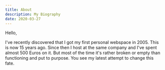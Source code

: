 ```yaml
---
title: About
description: My Biography
date: 2020-03-27
---
```


Hello,

I've recently discovered that I got my first personal webspace in 2005. This is now 15 years ago. Since then I host at the same company and I've spent almost 500 Euros on it. But most of the time it's rather broken or empty than functioning and put to purpose. You see my latest attempt to change this fate.
